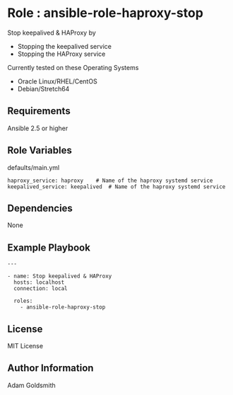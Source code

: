 Role : ansible-role-haproxy-stop
================================

Stop keepalived & HAProxy by
* Stopping the keepalived service
* Stopping the HAProxy service

Currently tested on these Operating Systems
* Oracle Linux/RHEL/CentOS
* Debian/Stretch64

Requirements
------------

Ansible 2.5 or higher

Role Variables
--------------

defaults/main.yml
```
haproxy_service: haproxy	# Name of the haproxy systemd service
keepalived_service: keepalived	# Name of the haproxy systemd service
```

Dependencies
------------

None

Example Playbook
----------------

```
---

- name: Stop keepalived & HAProxy
  hosts: localhost
  connection: local

  roles:
    - ansible-role-haproxy-stop
```

License
-------

MIT License

Author Information
------------------

Adam Goldsmith

